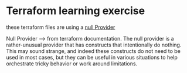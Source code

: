 # Terraform learning exercise

these terraform files are using a [null Provider](https://www.terraform.io/docs/providers/null/index.html)

Null Provider --> from terraform documentation.
The null provider is a rather-unusual provider that has constructs that intentionally do nothing. This may sound strange, and indeed these constructs do not need to be used in most cases, but they can be useful in various situations to help orchestrate tricky behavior or work around limitations.
